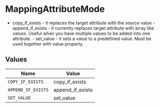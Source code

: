 # MappingAttributeMode

- copy_if_exists - it replaces the target attribute with the source value - append_if_exists - it currently replaces target attribute with array like values. Useful when you have multiple values to be added into one attribute. - set_value - it sets a value to a predefined value. Must be used together with value property.



## Values

| Name               | Value              |
| ------------------ | ------------------ |
| `COPY_IF_EXISTS`   | copy_if_exists     |
| `APPEND_IF_EXISTS` | append_if_exists   |
| `SET_VALUE`        | set_value          |